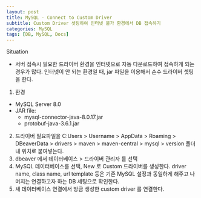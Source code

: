 ```yaml
---
layout: post
title: MySQL - Connect to Custom Driver
subtitle: Custom Driver 셋팅하여 인터넷 불가 환경에서 DB 접속하기
categories: MySQL
tags: [DB, MySQL, Docs]
---
```


Situation
- 서버 접속시 필요한 드라이버 환경을 인터넷으로 자동 다운로드하여 접속하게 되는 경우가 많다. 인터넷이 안 되는 환경일 때, jar 파일을 이용해서 손수 드라이버 셋팅을 한다.

1. 환경
- MySQL Server 8.0
- JAR file:
	- mysql-connector-java-8.0.17.jar
	- protobuf-java-3.6.1.jar

2. 드라이버 필요파일을 C:Users > Username > AppData > Roaming > DBeaverData > drivers > maven > maven-central > mysql > version 폴더 내 위치로 붙여넣는다.
3. dbeaver 에서 데이터베이스 > 드라이버 관리자 를 선택
4. MySQL 데이터베이스를 선택, New 로 Custom 드라이버를 생성한다. driver name, class name, url template 등은 기존 MySQL 설정과 동일하게 해주고 나머지는 연결하고자 하는 DB 세팅으로 확인한다.
5. 새 데이터베이스 연결에서 방금 생성한 custom driver 를 연결한다. 